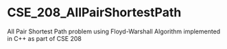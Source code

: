 # CSE_208_AllPairShortestPath
All Pair Shortest Path problem using Floyd-Warshall Algorithm implemented in C++ as part of CSE 208
